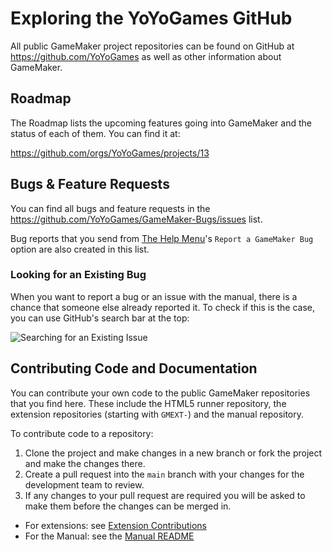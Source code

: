 # Exploring the YoYoGames GitHub

All public GameMaker project repositories can be found on GitHub at https://github.com/YoYoGames as well as other information about GameMaker.

## Roadmap

The Roadmap lists the upcoming features going into GameMaker and the status of each of them. You can find it at: 

https://github.com/orgs/YoYoGames/projects/13

## Bugs & Feature Requests

You can find all bugs and feature requests in the https://github.com/YoYoGames/GameMaker-Bugs/issues list.

Bug reports that you send from [The Help Menu](https://manual.gamemaker.io/monthly/en/IDE_Navigation/Menus/The_Help_Menu.htm)'s `Report a GameMaker Bug` option are also created in this list.

### Looking for an Existing Bug

When you want to report a bug or an issue with the manual, there is a chance that someone else already reported it. To check if this is the case, you can use GitHub's search bar at the top: 

![Searching for an Existing Issue](assets/gh_bugs_search_for_existing_issue.gif)

## Contributing Code and Documentation

You can contribute your own code to the public GameMaker repositories that you find here. These include the HTML5 runner repository, the extension repositories (starting with `GMEXT-`) and the manual repository.

To contribute code to a repository: 

1. Clone the project and make changes in a new branch or fork the project and make the changes there.
2. Create a pull request into the `main` branch with your changes for the development team to review.
3. If any changes to your pull request are required you will be asked to make them before the changes can be merged in.

* For extensions: see [Extension Contributions](Extension_Contributions)
* For the Manual: see the [Manual README](https://github.com/YoYoGames/GameMaker-Manual)